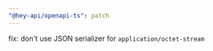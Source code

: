 ```yaml
---
"@hey-api/openapi-ts": patch
---
```


fix: don't use JSON serializer for `application/octet-stream`
